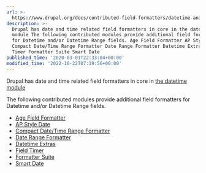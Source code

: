 ```yaml
---
url: >-
  https://www.drupal.org/docs/contributed-field-formatters/datetime-and-datetime-range
description: >-
  Drupal has date and time related field formatters in core in the datetime
  module The following contributed modules provide additional field formatters
  for Datetime and/or Datetime Range fields. Age Field Formatter AP Style Date
  Compact Date/Time Range Formatter Date Range Formatter Datetime Extras Field
  Timer Formatter Suite Smart Date
published_time: '2020-03-01T22:33:04+00:00'
modified_time: '2022-10-22T07:19:56+00:00'
---
```

Drupal has date and time related field formatters in core in [the datetime module](https://www.drupal.org/docs/8/core/modules/datetime)

The following contributed modules provide additional field formatters for Datetime and/or Datetime Range fields.

* [Age Field Formatter](https://www.drupal.org/project/age%5Ffield%5Fformatter)
* [AP Style Date](https://www.drupal.org/project/date%5Fap%5Fstyle)
* [Compact Date/Time Range Formatter](https://www.drupal.org/project/daterange%5Fcompact)
* [Date Range Formatter](https://www.drupal.org/project/date%5Frange%5Fformatter)
* [Datetime Extras](https://www.drupal.org/project/datetime%5Fextras)
* [Field Timer](https://www.drupal.org/project/field%5Ftimer)
* [Formatter Suite](http://www.drupal.org/project/formatter%5Fsuite)
* [Smart Date](https://www.drupal.org/project/smart%5Fdate)